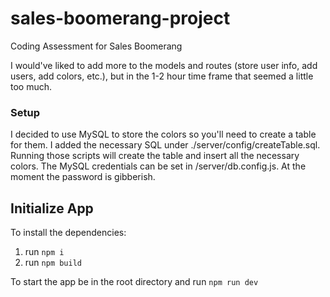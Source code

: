 # sales-boomerang-project
 Coding Assessment for Sales Boomerang

I would've liked to add more to the models and routes (store user info, add users, add colors, etc.), but in the 1-2 hour time frame that seemed a little too much.


### Setup
I decided to use MySQL to store the colors so you'll need to create a table for them. I added the necessary SQL under ./server/config/createTable.sql.
Running those scripts will create the table and insert all the necessary colors.
The MySQL credentials can be set in /server/db.config.js. At the moment the password is gibberish.

## Initialize App
To install the dependencies:
1. run ```npm i```
2. run ```npm build```

To start the app be in the root directory and run ```npm run dev```